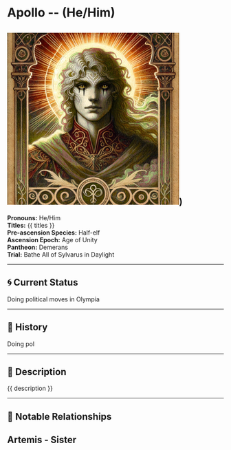 # Apollo  --  (He/Him)

<!-- Optional  -->
<img src="Apollo.jpg" alt="Apollo" style="width:400px;"/>)
---

**Pronouns:** He/Him  
**Titles:** {{ titles }}  
**Pre-ascension Species:** Half-elf  
**Ascension Epoch:** Age of Unity  
**Pantheon:** Demerans  
**Trial:** Bathe All of Sylvarus in Daylight

---

## 🌀 Current Status
Doing political moves in Olympia

---

## 📜 History
Doing pol

---

## 🧠 Description
{{ description }}

---

## 🧩 Notable Relationships
Artemis - Sister
---
